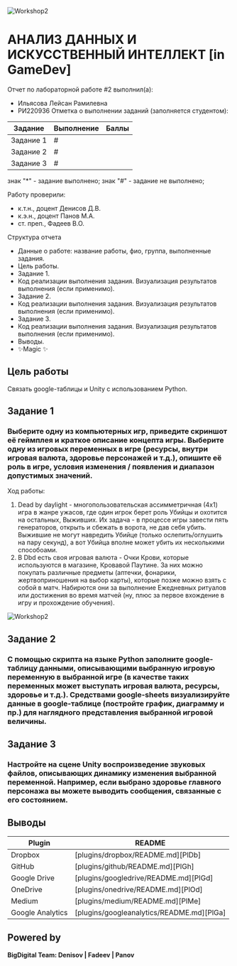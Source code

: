 ![Workshop2](https://github.com/Vedro12/workshop1/assets/127394413/6a7aa76e-c2fc-4339-b838-841a59cc949e)
# АНАЛИЗ ДАННЫХ И ИСКУССТВЕННЫЙ ИНТЕЛЛЕКТ [in GameDev]
Отчет по лабораторной работе #2 выполнил(а):
- Ильясова Лейсан Рамилевна
- РИ220936
Отметка о выполнении заданий (заполняется студентом):

| Задание | Выполнение | Баллы |
| ------ | ------ | ------ |
| Задание 1 | # |  |
| Задание 2 | # |  |
| Задание 3 | # |  |

знак "*" - задание выполнено; знак "#" - задание не выполнено;

Работу проверили:
- к.т.н., доцент Денисов Д.В.
- к.э.н., доцент Панов М.А.
- ст. преп., Фадеев В.О.

Структура отчета

- Данные о работе: название работы, фио, группа, выполненные задания.
- Цель работы.
- Задание 1.
- Код реализации выполнения задания. Визуализация результатов выполнения (если применимо).
- Задание 2.
- Код реализации выполнения задания. Визуализация результатов выполнения (если применимо).
- Задание 3.
- Код реализации выполнения задания. Визуализация результатов выполнения (если применимо).
- Выводы.
- ✨Magic ✨

## Цель работы
Связать google-таблицы и Unity с использованием Python. 

## Задание 1
### Выберите одну из компьютерных игр, приведите скриншот её геймплея и краткое описание концепта игры. Выберите одну из игровых переменных в игре (ресурсы, внутри игровая валюта, здоровье персонажей и т.д.), опишите её роль в игре, условия изменения / появления и диапазон допустимых значений.
Ход работы:
1. Dead by daylight - многопользовательская ассимметричная (4x1) игра в жанре ужасов, где один игрок берет роль Убийцы и охотится на остальных, Выживших. Их задача - в процессе игры завести пять генераторов, открыть и сбежать в ворота, не дав себя убить. Выжившие не могут навредить Убийце (только ослепить/оглушить на пару секунд), а вот Убийца вполне может убить их несколькими способоами.
2. В Dbd есть своя игровая валюта - Очки Крови, которые используются в магазине, Кровавой Паутине. За них можно покупать различные предметы (аптечки, фонарики, жертвоприношения на выбор карты), которые позже можно взять с собой в матч. Набирются они за выполнение Ежедневных ритуалов или достижения во время матчей (ну, плюс за первое вхождение в игру и прохождение обучения).

![Workshop2](https://github.com/Vedro12/workshop1/assets/127394413/a65173f3-f77f-494c-a5fd-1bed7ec41dc1)


## Задание 2
### С помощью скрипта на языке Python заполните google-таблицу данными, описывающими выбранную игровую переменную в выбранной игре (в качестве таких переменных может выступать игровая валюта, ресурсы, здоровье и т.д.). Средствами google-sheets визуализируйте данные в google-таблице (постройте график, диаграмму и пр.) для наглядного представления выбранной игровой величины.


## Задание 3
### Настройте на сцене Unity воспроизведение звуковых файлов, описывающих динамику изменения выбранной переменной. Например, если выбрано здоровье главного персонажа вы можете выводить сообщения, связанные с его состоянием.



## Выводы



| Plugin | README |
| ------ | ------ |
| Dropbox | [plugins/dropbox/README.md][PlDb] |
| GitHub | [plugins/github/README.md][PlGh] |
| Google Drive | [plugins/googledrive/README.md][PlGd] |
| OneDrive | [plugins/onedrive/README.md][PlOd] |
| Medium | [plugins/medium/README.md][PlMe] |
| Google Analytics | [plugins/googleanalytics/README.md][PlGa] |

## Powered by

**BigDigital Team: Denisov | Fadeev | Panov**
